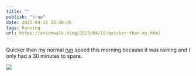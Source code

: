 ```yaml
---
title: ""
publish: "true"
date: 2023-04-15 15:40:46
tags: Running
url: https://ericmwalk.blog/2023/04/15/quicker-than-my.html
---
```


Quicker than my normal [run](http://www.strava.com/activities/8894530597) speed this morning because it was raining and I only had a 30 minutes to spare.

![](https://ericmwalk.blog/uploads/2023/0694faa8bf.jpg)